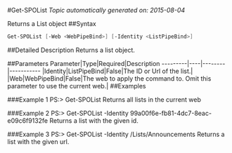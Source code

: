 #Get-SPOList
*Topic automatically generated on: 2015-08-04*

Returns a List object
##Syntax
```powershell
Get-SPOList [-Web <WebPipeBind>] [-Identity <ListPipeBind>]
```


##Detailed Description
Returns a list object.

##Parameters
Parameter|Type|Required|Description
---------|----|--------|-----------
|Identity|ListPipeBind|False|The ID or Url of the list.|
|Web|WebPipeBind|False|The web to apply the command to. Omit this parameter to use the current web.|
##Examples

###Example 1
    PS:> Get-SPOList
Returns all lists in the current web

###Example 2
    PS:> Get-SPOList -Identity 99a00f6e-fb81-4dc7-8eac-e09c6f9132fe
Returns a list with the given id.

###Example 3
    PS:> Get-SPOList -Identity /Lists/Announcements
Returns a list with the given url.
<!-- Ref: C705FE92BB372ABCF5C54CC60A860E15 -->